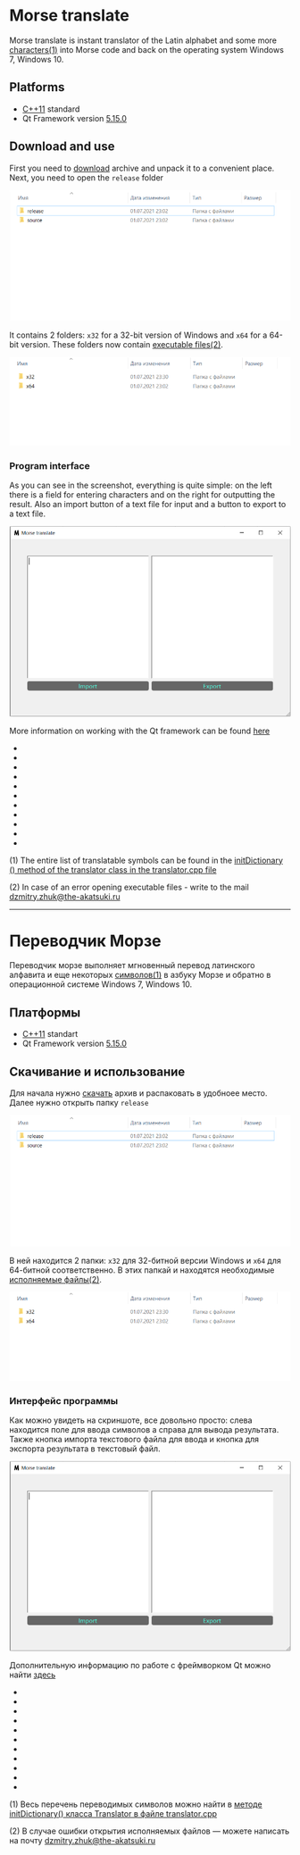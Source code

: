 # Morse translate
Morse translate is instant translator of the Latin alphabet and some more [characters(1)](#all_symbols) into Morse code and back on the operating system Windows 7, Windows 10.

## Platforms
* [C++11](https://en.wikipedia.org/wiki/C%2B%2B11) standard
* Qt Framework version [5.15.0](https://wiki.qt.io/Qt_5.15_Release)

## Download and use
First you need to [download](https://github.com/dzmitryZhuk/Morse_translate/archive/refs/heads/master.zip) archive and unpack it to a convenient place.
Next, you need to open the `release` folder

![alt text](screenshot_1.png)

It contains 2 folders: `x32` for a 32-bit version of Windows and `x64` for a 64-bit version. These folders now contain [executable files(2)](#error_opening_exe).

![alt text](screenshot_2.png)

### Program interface
As you can see in the screenshot, everything is quite simple: on the left there is a field for entering characters and on the right for outputting the result.
Also an import button of a text file for input and a button to export to a text file.

![alt text](morse_translate.png)

More information on working with the Qt framework can be found [here](https://doc.qt.io/)
    
*
*
*
*
*
*
*
*
*
*
*
<a name="all_symbols"/>

(1) The entire list of translatable symbols can be found in the [initDictionary () method of the translator class in the translator.cpp file](https://github.com/dzmitryZhuk/Morse_translate/blob/3bfdde0ad5473332d514fadfbfe8ef6bf92ea835/Morse%20translate/source/translator.cpp#L8)

<a name="error_opening_exe"/>

(2) In case of an error opening executable files - write to the mail dzmitry.zhuk@the-akatsuki.ru

--------------------------------------------------

# Переводчик Морзе
Переводчик морзе выполняет мгновенный перевод латинского алфавита и еще некоторых [символов(1)](#all_symbols) в азбуку Морзе и обратно в операционной системе Windows 7, Windows 10.

## Платформы
* [C++11](https://en.wikipedia.org/wiki/C%2B%2B11) standart 
* Qt Framework version [5.15.0](https://wiki.qt.io/Qt_5.15_Release)

## Скачивание и использование
Для начала нужно [скачать](https://github.com/dzmitryZhuk/Morse_translate/archive/refs/heads/master.zip) архив и распаковать в удобноее место. 
Далее нужно открыть папку `release`

![alt text](screenshot_1.png)

В ней находится 2 папки: `x32` для 32-битной версии Windows и `x64` для 64-битной соответственно. В этих папкай и находятся необходимые [исполняемые файлы(2)](#error_opening_exe).

![alt text](screenshot_2.png)

### Интерфейс программы
Как можно увидеть на скриншоте, все довольно просто: слева находится поле для ввода символов а справа для вывода результата. 
Также кнопка импорта текстового файла для ввода и кнопка для экспорта результата в текстовый файл.

![alt text](morse_translate.png)

Дополнительную информацию по работе с фреймворком Qt можно найти [здесь](https://doc.qt.io/)
    
*
*
*
*
*
*
*
*
*
*
*
<a name="all_symbols"/>

(1) Весь перечень переводимых символов можно найти в [методе initDictionary() класса Translator в файле translator.cpp](https://github.com/dzmitryZhuk/Morse_translate/blob/3bfdde0ad5473332d514fadfbfe8ef6bf92ea835/Morse%20translate/source/translator.cpp#L8)

<a name="error_opening_exe"/>

(2) В случае ошибки открытия исполняемых файлов — можете написать на почту dzmitry.zhuk@the-akatsuki.ru
